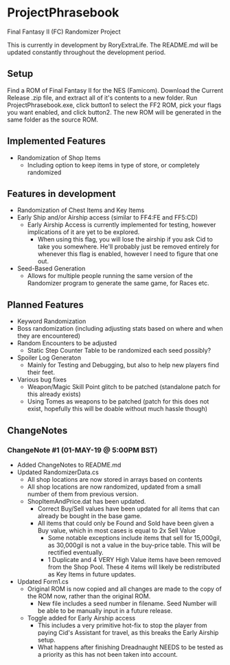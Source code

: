 # ProjectPhrasebook

Final Fantasy II (FC) Randomizer Project

This is currently in development by RoryExtraLife. The README.md will be updated constantly throughout the development period.

## Setup

Find a ROM of Final Fantasy II for the NES (Famicom). Download the Current Release .zip file, and extract all of it's contents to a new folder. Run ProjectPhrasebook.exe, click button1 to select the FF2 ROM, pick your flags you want enabled, and click button2. The new ROM will be generated in the same folder as the source ROM.

## Implemented Features

* Randomization of Shop Items
  * Including option to keep items in type of store, or completely randomized

## Features in development

* Randomization of Chest Items and Key Items
* Early Ship and/or Airship access (similar to FF4:FE and FF5:CD)
  * Early Airship Access is currently implemented for testing, however implications of it are yet to be explored.
    * When using this flag, you will lose the airship if you ask Cid to take you somewhere. He'll probably just be removed entirely for whenever this flag is enabled, however I need to figure that one out.
* Seed-Based Generation
  * Allows for multiple people running the same version of the Randomizer program to generate the same game, for Races etc.

## Planned Features

* Keyword Randomization
* Boss randomization (including adjusting stats based on where and when they are encountered)
* Random Encounters to be adjusted
  * Static Step Counter Table to be randomized each seed possibly?
* Spoiler Log Generaton
  * Mainly for Testing and Debugging, but also to help new players find their feet.
* Various bug fixes
  * Weapon/Magic Skill Point glitch to be patched (standalone patch for this already exists)
  * Using Tomes as weapons to be patched (patch for this does not exist, hopefully this will be doable without much hassle though)

## ChangeNotes

### ChangeNote #1 (01-MAY-19 @ 5:00PM BST)

* Added ChangeNotes to README.md
* Updated RandomizerData.cs
  * All shop locations are now stored in arrays based on contents
  * All shop locations are now randomized, updated from a small number of them from previous version.
  * ShopItemAndPrice.dat has been updated.
    * Correct Buy/Sell values have been updated for all items that can already be bought in the base game.
    * All items that could only be Found and Sold have been given a Buy value, which in most cases is equal to 2x Sell Value
      * Some notable exceptions include items that sell for 15,000gil, as 30,000gil is not a value in the buy-price table. This will be rectified eventually.
      * 1 Duplicate and 4 VERY High Value items have been removed from the Shop Pool. These 4 items will likely be redistributed as Key Items in future updates.
* Updated Form1.cs
  * Original ROM is now copied and all changes are made to the copy of the ROM now, rather than the original ROM.
    * New file includes a seed number in filename. Seed Number will be able to be manually input in a future release.
  * Toggle added for Early Airship access
    * This includes a very primitive hot-fix to stop the player from paying Cid's Assistant for travel, as this breaks the Early Airship setup.
    * What happens after finishing Dreadnaught NEEDS to be tested as a priority as this has not been taken into account.